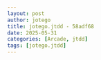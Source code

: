 ```yaml
---
layout: post
author: jotego
title: jotego.jtdd - 58adf68
date: 2025-05-31
categories: [Arcade, jtdd]
tags: [jotego.jtdd]
---
```


